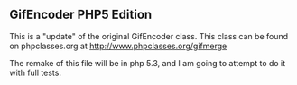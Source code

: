 ## GifEncoder PHP5 Edition

This is a "update" of the original GifEncoder class.  This class can
be found on phpclasses.org at http://www.phpclasses.org/gifmerge

The remake of this file will be in php 5.3, and I am going to attempt to do it 
with full tests.
